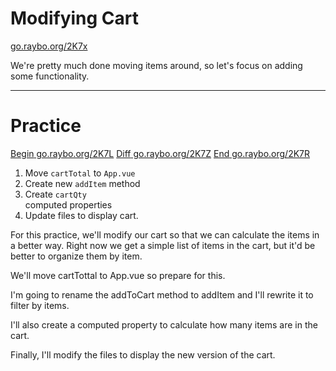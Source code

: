 <!-- .slide: data-state="layout-title" class="bg-dark"-->

# Modifying Cart

<div class="slide-link"><a href="https://go.raybo.org/2K7x"><i class="fab fa-slideshare"></i> go.raybo.org/2K7x</a></div>

> >  

We're pretty much  done moving items around, so let's focus on adding some functionality. 
  
---
<!-- .slide: data-state="layout-title" data-transition="zoom" class="bg-dark"-->

# Practice 

<div class="btn-group mt-3" role="group" aria-label="Basic example">
  <a type="button" class="animate__animated animate__backInLeft tip btn btn-lg btn-exciting text-white" href="https://go.raybo.org/2K7L" target="_blank">Begin<span> go.raybo.org/2K7L</span></a>
  <a type="button" class="animate__animated animate__zoomInDown tip btn btn-lg btn-royal text-white" href="https://go.raybo.org/2K7Z" target="_blank">Diff<span> go.raybo.org/2K7Z</span></a>
  <a type="button" class="animate__animated animate__backInRight animate__slow tip btn btn-lg btn-primary text-white" href="https://go.raybo.org/2K7R" target="_blank">End<span> go.raybo.org/2K7R</span></a>
</div>

1. Move `cartTotal` to `App.vue`
1. Create new `addItem` method
1. Create `cartQty`<br>computed properties
1. Update files to display cart.
> >

For this practice, we'll modify our cart so that we can calculate the items in a better way. Right now we get a simple list of items in the cart, but it'd be better to organize them by item.

We'll move cartTottal to App.vue so prepare for this.

I'm going to rename the addToCart method to addItem and I'll rewrite it to filter by items.

I'll also create a computed property to calculate how many items are in the cart.

Finally, I'll modify the files to display the new version of the cart.
